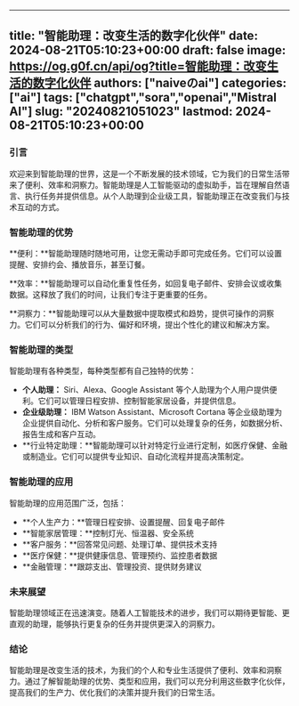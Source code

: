 
---
title: "智能助理：改变生活的数字化伙伴"
date: 2024-08-21T05:10:23+00:00
draft: false
image: https://og.g0f.cn/api/og?title=智能助理：改变生活的数字化伙伴
authors: ["naiveのai"]
categories: ["ai"]
tags: ["chatgpt","sora","openai","Mistral AI"]
slug: "20240821051023"
lastmod: 2024-08-21T05:10:23+00:00
---
### 引言

欢迎来到智能助理的世界，这是一个不断发展的技术领域，它为我们的日常生活带来了便利、效率和洞察力。智能助理是人工智能驱动的虚拟助手，旨在理解自然语言、执行任务并提供信息。从个人助理到企业级工具，智能助理正在改变我们与技术互动的方式。

### 智能助理的优势

**便利：**智能助理随时随地可用，让您无需动手即可完成任务。它们可以设置提醒、安排约会、播放音乐，甚至订餐。

**效率：**智能助理可以自动化重复性任务，如回复电子邮件、安排会议或收集数据。这释放了我们的时间，让我们专注于更重要的任务。

**洞察力：**智能助理可以从大量数据中提取模式和趋势，提供可操作的洞察力。它们可以分析我们的行为、偏好和环境，提出个性化的建议和解决方案。

### 智能助理的类型

智能助理有各种类型，每种类型都有自己独特的优势：

* **个人助理：** Siri、Alexa、Google Assistant 等个人助理为个人用户提供便利。它们可以管理日程安排、控制智能家居设备，并提供信息。
* **企业级助理：** IBM Watson Assistant、Microsoft Cortana 等企业级助理为企业提供自动化、分析和客户服务。它们可以处理复杂的任务，如数据分析、报告生成和客户互动。
* **行业特定助理：**智能助理可以针对特定行业进行定制，如医疗保健、金融或制造业。它们可以提供专业知识、自动化流程并提高决策制定。

### 智能助理的应用

智能助理的应用范围广泛，包括：

* **个人生产力：**管理日程安排、设置提醒、回复电子邮件
* **智能家居管理：**控制灯光、恒温器、安全系统
* **客户服务：**回答常见问题、处理订单、提供技术支持
* **医疗保健：**提供健康信息、管理预约、监控患者数据
* **金融管理：**跟踪支出、管理投资、提供财务建议

### 未来展望

智能助理领域正在迅速演变。随着人工智能技术的进步，我们可以期待更智能、更直观的助理，能够执行更复杂的任务并提供更深入的洞察力。

### 结论

智能助理是改变生活的技术，为我们的个人和专业生活提供了便利、效率和洞察力。通过了解智能助理的优势、类型和应用，我们可以充分利用这些数字化伙伴，提高我们的生产力、优化我们的决策并提升我们的日常生活。